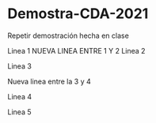# Demostra-CDA-2021
Repetir demostración hecha en clase

Linea 1
NUEVA LINEA ENTRE 1 Y 2
Linea 2

Linea 3

Nueva linea entre la 3 y 4

Linea 4

Linea 5
